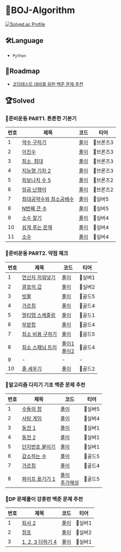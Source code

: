 
# 📁BOJ-Algorithm
[![Solved.ac Profile](http://mazassumnida.wtf/api/v2/generate_badge?boj=eunseo2000v)](https://solved.ac/eunseo2000v/)


## 🛠Language

- `Python`

## 🚕Roadmap
- [코딩테스트 대비를 위한 백준 문제 추천](https://covenant.tistory.com/224?category=727170)

## 🏆Solved

### 📌준비운동 PART1. 튼튼한 기본기
|번호|제목|코드|티어|
|------|---|---|---|
|1|[약수 구하기](https://www.acmicpc.net/problem/2501)|[풀이](https://github.com/eunseo-kim/BOJ-Algorithm/blob/main/%EC%A4%80%EB%B9%84%EC%9A%B4%EB%8F%99%20PART1.%20%ED%8A%BC%ED%8A%BC%ED%95%9C%20%EA%B8%B0%EB%B3%B8%EA%B8%B0/01_%EC%95%BD%EC%88%98%EA%B5%AC%ED%95%98%EA%B8%B0.py)|🥉브론즈3|
|2|[이진수](https://www.acmicpc.net/problem/3460)|[풀이](https://github.com/eunseo-kim/BOJ-Algorithm/blob/main/%EC%A4%80%EB%B9%84%EC%9A%B4%EB%8F%99%20PART1.%20%ED%8A%BC%ED%8A%BC%ED%95%9C%20%EA%B8%B0%EB%B3%B8%EA%B8%B0/02_%EC%9D%B4%EC%A7%84%EC%88%98.py)|🥉브론즈3|
|3|[최소, 최대](https://www.acmicpc.net/problem/10818)|[풀이](https://github.com/eunseo-kim/BOJ-Algorithm/blob/main/%EC%A4%80%EB%B9%84%EC%9A%B4%EB%8F%99%20PART1.%20%ED%8A%BC%ED%8A%BC%ED%95%9C%20%EA%B8%B0%EB%B3%B8%EA%B8%B0/03_%EC%B5%9C%EC%86%8C%2C%20%EC%B5%9C%EB%8C%80.py)|🥉브론즈3|
|4|[지능형 기차 2](https://www.acmicpc.net/problem/2460)|[풀이](https://github.com/eunseo-kim/BOJ-Algorithm/blob/main/%EC%A4%80%EB%B9%84%EC%9A%B4%EB%8F%99%20PART1.%20%ED%8A%BC%ED%8A%BC%ED%95%9C%20%EA%B8%B0%EB%B3%B8%EA%B8%B0/04_%EC%A7%80%EB%8A%A5%ED%98%95%EA%B8%B0%EC%B0%A82.py)|🥉브론즈3|
|5|[피보나치 수 5](https://www.acmicpc.net/problem/10870)|[풀이](https://github.com/eunseo-kim/BOJ-Algorithm/blob/main/%EC%A4%80%EB%B9%84%EC%9A%B4%EB%8F%99%20PART1.%20%ED%8A%BC%ED%8A%BC%ED%95%9C%20%EA%B8%B0%EB%B3%B8%EA%B8%B0/05_%ED%94%BC%EB%B3%B4%EB%82%98%EC%B9%98%EC%88%985.py)|🥉브론즈2|
|6|[일곱 난쟁이](https://www.acmicpc.net/problem/2309)|[풀이](https://github.com/eunseo-kim/BOJ-Algorithm/blob/main/%EC%A4%80%EB%B9%84%EC%9A%B4%EB%8F%99%20PART1.%20%ED%8A%BC%ED%8A%BC%ED%95%9C%20%EA%B8%B0%EB%B3%B8%EA%B8%B0/06_%EC%9D%BC%EA%B3%B1%EB%82%9C%EC%9F%81%EC%9D%B4.py)|🥉브론즈2|
|7|[최대공약수와 최소공배수](https://www.acmicpc.net/problem/2609)|[풀이](https://github.com/eunseo-kim/BOJ-Algorithm/blob/main/%EC%A4%80%EB%B9%84%EC%9A%B4%EB%8F%99%20PART1.%20%ED%8A%BC%ED%8A%BC%ED%95%9C%20%EA%B8%B0%EB%B3%B8%EA%B8%B0/07_%EC%B5%9C%EB%8C%80%EA%B3%B5%EC%95%BD%EC%88%98%EC%99%80%20%EC%B5%9C%EC%86%8C%EA%B3%B5%EB%B0%B0%EC%88%98.py)|🥈실버5|
|8|[N번째 큰 수](https://www.acmicpc.net/problem/2693)|[풀이](https://github.com/eunseo-kim/BOJ-Algorithm/blob/main/%EC%A4%80%EB%B9%84%EC%9A%B4%EB%8F%99%20PART1.%20%ED%8A%BC%ED%8A%BC%ED%95%9C%20%EA%B8%B0%EB%B3%B8%EA%B8%B0/08_N%EB%B2%88%EC%A7%B8%20%ED%81%B0%20%EC%88%98.py)|🥈실버5|
|9|[소수 찾기](https://www.acmicpc.net/problem/1978)|[풀이](https://github.com/eunseo-kim/BOJ-Algorithm/blob/main/%EC%A4%80%EB%B9%84%EC%9A%B4%EB%8F%99%20PART1.%20%ED%8A%BC%ED%8A%BC%ED%95%9C%20%EA%B8%B0%EB%B3%B8%EA%B8%B0/09_%EC%86%8C%EC%88%98%EC%B0%BE%EA%B8%B0.py)|🥈실버4|
|10|[쉽게 푸는 문제](https://www.acmicpc.net/problem/1292)|[풀이](https://github.com/eunseo-kim/BOJ-Algorithm/blob/main/%EC%A4%80%EB%B9%84%EC%9A%B4%EB%8F%99%20PART1.%20%ED%8A%BC%ED%8A%BC%ED%95%9C%20%EA%B8%B0%EB%B3%B8%EA%B8%B0/10_%EC%89%BD%EA%B2%8C%ED%91%B8%EB%8A%94%EB%AC%B8%EC%A0%9C.py)|🥈실버4|
|11|[소수](https://www.acmicpc.net/problem/2581)|[풀이](https://github.com/eunseo-kim/BOJ-Algorithm/blob/main/%EC%A4%80%EB%B9%84%EC%9A%B4%EB%8F%99%20PART1.%20%ED%8A%BC%ED%8A%BC%ED%95%9C%20%EA%B8%B0%EB%B3%B8%EA%B8%B0/10_%EC%89%BD%EA%B2%8C%ED%91%B8%EB%8A%94%EB%AC%B8%EC%A0%9C.py)|🥈실버4|

### 📌준비운동 PART2. 약점 체크
|번호|제목|코드|티어|
|------|---|---|---|
|1|[연산자 끼워넣기](https://www.acmicpc.net/problem/14888)|[풀이](https://github.com/eunseo-kim/BOJ-Algorithm/blob/main/%EC%A4%80%EB%B9%84%EC%9A%B4%EB%8F%99%20PART2.%20%EC%95%BD%EC%A0%90%20%EC%B2%B4%ED%81%AC/01_%EC%97%B0%EC%82%B0%EC%9E%90%20%EB%81%BC%EC%9B%8C%EB%84%A3%EA%B8%B0.py)|🥈실버1|
|2|[괄호의 값](https://www.acmicpc.net/problem/2504)|[풀이](https://github.com/eunseo-kim/BOJ-Algorithm/blob/main/%EC%A4%80%EB%B9%84%EC%9A%B4%EB%8F%99%20PART2.%20%EC%95%BD%EC%A0%90%20%EC%B2%B4%ED%81%AC/02_%EA%B4%84%ED%98%B8%EC%9D%98%EA%B0%92.py)|🥈실버2|
|3|[빗물](https://www.acmicpc.net/problem/14719)|[풀이](https://github.com/eunseo-kim/BOJ-Algorithm/blob/main/%EC%A4%80%EB%B9%84%EC%9A%B4%EB%8F%99%20PART2.%20%EC%95%BD%EC%A0%90%20%EC%B2%B4%ED%81%AC/03_%EB%B9%97%EB%AC%BC.py)|🥇골드5|
|4|[가르침](https://www.acmicpc.net/problem/1062)|[풀이](https://github.com/eunseo-kim/BOJ-Algorithm/blob/main/%EC%A4%80%EB%B9%84%EC%9A%B4%EB%8F%99%20PART2.%20%EC%95%BD%EC%A0%90%20%EC%B2%B4%ED%81%AC/04_%EA%B0%80%EB%A5%B4%EC%B9%A8.py)|🥇골드4|
|5|[멀티탭 스케줄링](https://www.acmicpc.net/problem/1700)|[풀이](https://github.com/eunseo-kim/BOJ-Algorithm/blob/main/%EC%A4%80%EB%B9%84%EC%9A%B4%EB%8F%99%20PART2.%20%EC%95%BD%EC%A0%90%20%EC%B2%B4%ED%81%AC/05_%EB%A9%80%ED%8B%B0%ED%83%AD%EC%8A%A4%EC%BC%80%EC%A4%84%EB%A7%81.py)|🥇골드1|
|6|[부분합](https://www.acmicpc.net/problem/1806)|[풀이](https://github.com/eunseo-kim/BOJ-Algorithm/blob/main/%EC%A4%80%EB%B9%84%EC%9A%B4%EB%8F%99%20PART2.%20%EC%95%BD%EC%A0%90%20%EC%B2%B4%ED%81%AC/06_%EB%B6%80%EB%B6%84%ED%95%A9.py)|🥇골드4|
|7|[최소 비용 구하기](https://www.acmicpc.net/problem/1916)|[풀이](https://github.com/eunseo-kim/BOJ-Algorithm/blob/main/%EC%A4%80%EB%B9%84%EC%9A%B4%EB%8F%99%20PART2.%20%EC%95%BD%EC%A0%90%20%EC%B2%B4%ED%81%AC/07_%EC%B5%9C%EC%86%8C%EB%B9%84%EC%9A%A9%EA%B5%AC%ED%95%98%EA%B8%B0.py)|🥇골드5|
|8|[최소 스패닝 트리](https://www.acmicpc.net/problem/1197)|[풀이1](https://github.com/eunseo-kim/BOJ-Algorithm/blob/main/%EC%A4%80%EB%B9%84%EC%9A%B4%EB%8F%99%20PART2.%20%EC%95%BD%EC%A0%90%20%EC%B2%B4%ED%81%AC/08_%EC%B5%9C%EC%86%8C%20%EC%8A%A4%ED%8C%A8%EB%8B%9D%20%ED%8A%B8%EB%A6%AC(Kruskal).py)<br>[풀이2](https://github.com/eunseo-kim/BOJ-Algorithm/blob/main/%EC%A4%80%EB%B9%84%EC%9A%B4%EB%8F%99%20PART2.%20%EC%95%BD%EC%A0%90%20%EC%B2%B4%ED%81%AC/08_%EC%B5%9C%EC%86%8C%20%EC%8A%A4%ED%8C%A8%EB%8B%9D%20%ED%8A%B8%EB%A6%AC(Prim).py)|🥇골드4|
|9|-|-|-|
|10|[줄 세우기](https://www.acmicpc.net/problem/2252)|[풀이](https://github.com/eunseo-kim/BOJ-Algorithm/blob/main/%EC%A4%80%EB%B9%84%EC%9A%B4%EB%8F%99%20PART2.%20%EC%95%BD%EC%A0%90%20%EC%B2%B4%ED%81%AC/10_%EC%A4%84%EC%84%B8%EC%9A%B0%EA%B8%B0.py)|🥇골드2|


### 📌알고리즘 다지기 기초 백준 문제 추천
|번호|제목|코드|티어|
|------|---|---|---|
|1|[수들의 합](https://www.acmicpc.net/problem/1789)|[풀이](https://github.com/eunseo-kim/BOJ-Algorithm/blob/main/%EC%95%8C%EA%B3%A0%EB%A6%AC%EC%A6%98%20%EB%8B%A4%EC%A7%80%EA%B8%B0%20%EA%B8%B0%EC%B4%88%20%EB%B0%B1%EC%A4%80%20%EB%AC%B8%EC%A0%9C%20%EC%B6%94%EC%B2%9C/01_%EC%88%98%EB%93%A4%EC%9D%98%ED%95%A9.py)|🥈실버5|
|2|[사탕 게임](https://www.acmicpc.net/problem/3085)|[풀이](https://github.com/eunseo-kim/BOJ-Algorithm/blob/main/%EC%95%8C%EA%B3%A0%EB%A6%AC%EC%A6%98%20%EB%8B%A4%EC%A7%80%EA%B8%B0%20%EA%B8%B0%EC%B4%88%20%EB%B0%B1%EC%A4%80%20%EB%AC%B8%EC%A0%9C%20%EC%B6%94%EC%B2%9C/02_%EC%82%AC%ED%83%95%EA%B2%8C%EC%9E%84.py)|🥈실버4|
|3|[동전 1](https://www.acmicpc.net/problem/2293)|[풀이](https://github.com/eunseo-kim/BOJ-Algorithm/blob/main/%EC%95%8C%EA%B3%A0%EB%A6%AC%EC%A6%98%20%EB%8B%A4%EC%A7%80%EA%B8%B0%20%EA%B8%B0%EC%B4%88%20%EB%B0%B1%EC%A4%80%20%EB%AC%B8%EC%A0%9C%20%EC%B6%94%EC%B2%9C/03_%EB%8F%99%EC%A0%841.py)|🥈실버1|
|4|[동전 2](https://www.acmicpc.net/problem/2293)|[풀이](https://github.com/eunseo-kim/BOJ-Algorithm/blob/main/%EC%95%8C%EA%B3%A0%EB%A6%AC%EC%A6%98%20%EB%8B%A4%EC%A7%80%EA%B8%B0%20%EA%B8%B0%EC%B4%88%20%EB%B0%B1%EC%A4%80%20%EB%AC%B8%EC%A0%9C%20%EC%B6%94%EC%B2%9C/04_%EB%8F%99%EC%A0%842.py)|🥈실버1|
|5|[단지번호 붙이기](https://www.acmicpc.net/problem/2667)|[풀이](https://github.com/eunseo-kim/BOJ-Algorithm/blob/main/%EC%95%8C%EA%B3%A0%EB%A6%AC%EC%A6%98%20%EB%8B%A4%EC%A7%80%EA%B8%B0%20%EA%B8%B0%EC%B4%88%20%EB%B0%B1%EC%A4%80%20%EB%AC%B8%EC%A0%9C%20%EC%B6%94%EC%B2%9C/05_%EB%8B%A8%EC%A7%80%EB%B2%88%ED%98%B8%EB%B6%99%EC%9D%B4%EA%B8%B0.py)|🥈실버1|
|6|[감소하는 수](https://www.acmicpc.net/problem/1038)|[풀이](https://github.com/eunseo-kim/BOJ-Algorithm/blob/main/%EC%95%8C%EA%B3%A0%EB%A6%AC%EC%A6%98%20%EB%8B%A4%EC%A7%80%EA%B8%B0%20%EA%B8%B0%EC%B4%88%20%EB%B0%B1%EC%A4%80%20%EB%AC%B8%EC%A0%9C%20%EC%B6%94%EC%B2%9C/06_%EA%B0%90%EC%86%8C%ED%95%98%EB%8A%94%EC%88%98.py)|🥇골드5|
|7|[가르침](https://www.acmicpc.net/problem/1062)|[풀이](https://github.com/eunseo-kim/BOJ-Algorithm/blob/main/%EC%95%8C%EA%B3%A0%EB%A6%AC%EC%A6%98%20%EB%8B%A4%EC%A7%80%EA%B8%B0%20%EA%B8%B0%EC%B4%88%20%EB%B0%B1%EC%A4%80%20%EB%AC%B8%EC%A0%9C%20%EC%B6%94%EC%B2%9C/07_%EA%B0%80%EB%A5%B4%EC%B9%A8.py)|🥇골드4|
|8|[파이프 옮기기 1](https://www.acmicpc.net/problem/17070)|[풀이](https://github.com/eunseo-kim/BOJ-Algorithm/blob/main/%EC%95%8C%EA%B3%A0%EB%A6%AC%EC%A6%98%20%EB%8B%A4%EC%A7%80%EA%B8%B0%20%EA%B8%B0%EC%B4%88%20%EB%B0%B1%EC%A4%80%20%EB%AC%B8%EC%A0%9C%20%EC%B6%94%EC%B2%9C/08_%ED%8C%8C%EC%9D%B4%ED%94%84%20%EC%98%AE%EA%B8%B0%EA%B8%B0%201.py)<br>[추가해설](https://github.com/eunseo-kim/BOJ-Algorithm/blob/main/%EC%95%8C%EA%B3%A0%EB%A6%AC%EC%A6%98%20%EB%8B%A4%EC%A7%80%EA%B8%B0%20%EA%B8%B0%EC%B4%88%20%EB%B0%B1%EC%A4%80%20%EB%AC%B8%EC%A0%9C%20%EC%B6%94%EC%B2%9C/08_%ED%8C%8C%EC%9D%B4%ED%94%84%20%EC%98%AE%EA%B8%B0%EA%B8%B0%201%20%ED%92%80%EC%9D%B4%EB%B0%A9%EB%B2%95.md)|🥇골드5|

### 📌DP 문제풀이 강훈련 백준 문제 추천
|번호|제목|코드|티어|
|------|---|---|---|
|1|[퇴사 2](https://www.acmicpc.net/problem/15486)|[풀이](https://github.com/eunseo-kim/BOJ-Algorithm/blob/main/DP%20%EB%AC%B8%EC%A0%9C%ED%92%80%EC%9D%B4%20%EA%B0%95%ED%9B%88%EB%A0%A8%20%EB%B0%B1%EC%A4%80%20%EB%AC%B8%EC%A0%9C%20%EC%B6%94%EC%B2%9C/01_%ED%87%B4%EC%82%AC2.py)|🥈실버1|
|2|[점프](https://www.acmicpc.net/problem/1890)|[풀이](https://github.com/eunseo-kim/BOJ-Algorithm/blob/main/DP%20%EB%AC%B8%EC%A0%9C%ED%92%80%EC%9D%B4%20%EA%B0%95%ED%9B%88%EB%A0%A8%20%EB%B0%B1%EC%A4%80%20%EB%AC%B8%EC%A0%9C%20%EC%B6%94%EC%B2%9C/02_%EC%A0%90%ED%94%84.py)|🥈실버2|
|3|[1, 2, 3 더하기 4](https://www.acmicpc.net/problem/15989)|[풀이](https://github.com/eunseo-kim/BOJ-Algorithm/blob/main/DP%20%EB%AC%B8%EC%A0%9C%ED%92%80%EC%9D%B4%20%EA%B0%95%ED%9B%88%EB%A0%A8%20%EB%B0%B1%EC%A4%80%20%EB%AC%B8%EC%A0%9C%20%EC%B6%94%EC%B2%9C/03_1%2C%202%2C%203%20%EB%8D%94%ED%95%98%EA%B8%B0%204.py)|🥈실버1|
